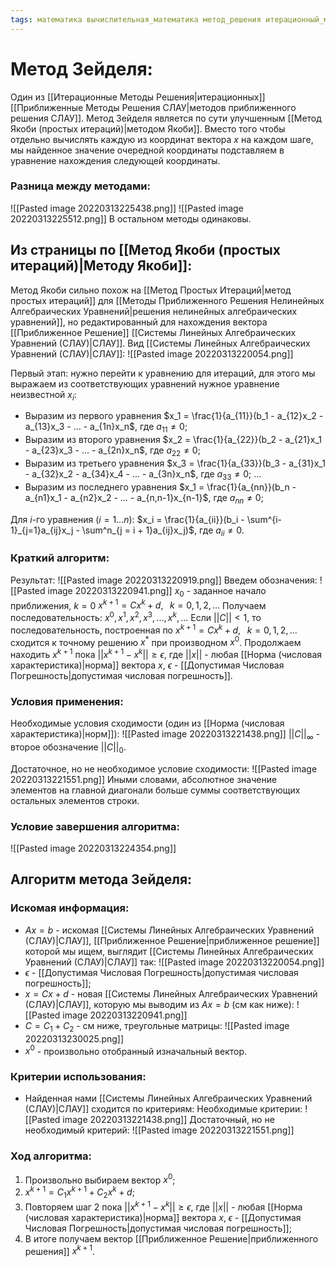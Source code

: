 ```yaml
---
tags: математика вычислительная_математика метод_решения итерационный_метод_решения система_линейных_алгебраических_уравнений(СЛАУ)
---
```

# Метод Зейделя:
Один из [[Итерационные Методы Решения|итерационных]] [[Приближенные Методы Решения СЛАУ|методов приближенного решения СЛАУ]].
Метод Зейделя является по сути улучшенным [[Метод Якоби (простых итераций)|методом Якоби]]. Вместо того чтобы отдельно вычислять каждую из координат вектора $x$ на каждом шаге, мы найденное значение очередной координаты подставляем в уравнение нахождения следующей координаты.

### Разница между методами:
![[Pasted image 20220313225438.png]]
![[Pasted image 20220313225512.png]]
В остальном методы одинаковы.

## Из страницы по [[Метод Якоби (простых итераций)|Методу Якоби]]:
Метод Якоби сильно похож на [[Метод Простых Итераций|метод простых итераций]] для [[Методы Приближенного Решения Нелинейных Алгебраических Уравнений|решения нелинейных алгебраических уравнений]], но редактированный для нахождения вектора [[Приближенное Решение]] [[Системы Линейных Алгебраических Уравнений (СЛАУ)|СЛАУ]].
Вид [[Системы Линейных Алгебраических Уравнений (СЛАУ)|СЛАУ]]:
![[Pasted image 20220313220054.png]]

Первый этап: нужно перейти к уравнению для итераций, для этого мы выражаем из соответствующих уравнений нужное уравнение неизвестной $x_i$:
* Выразим из первого уравнения $x_1 = \frac{1}{a_{11}}(b_1 - a_{12}x_2 - a_{13}x_3 - ... - a_{1n}x_n$, где $a_{11} \neq 0$;
* Выразим из второго уравнения $x_2 = \frac{1}{a_{22}}(b_2 - a_{21}x_1 - a_{23}x_3 - ... - a_{2n}x_n$, где $a_{22} \neq 0$;
* Выразим из третьего уравнения $x_3 = \frac{1}{a_{33}}(b_3 - a_{31}x_1 - a_{32}x_2 - a_{34}x_4 - ... - a_{3n}x_n$, где $a_{33} \neq 0$;
...
* Выразим из последнего уравнения $x_1 = \frac{1}{a_{nn}}(b_n - a_{n1}x_1 - a_{n2}x_2 - ... - a_{n,n-1}x_{n-1}$, где $a_{nn} \neq 0$;

Для $i$-го уравнения ($i = 1...n$): $x_i = \frac{1}{a_{ii}}(b_i - \sum^{i-1}_{j=1}a_{ij}x_j - \sum^n_{j = i + 1}a_{ij}x_j)$, где $a_{ii} \neq 0$.

### Краткий алгоритм:
Результат:
![[Pasted image 20220313220919.png]]
Введем обозначения:
![[Pasted image 20220313220941.png]]
$x_0$ - заданное начало приближения, $k = 0$
$x^{k+1} = Cx^k + d,\;\;\;k=0,1,2,...$
Получаем последовательность: $x^0, x^1, x^2, x^3,...,x^k,...$
Если $||C|| < 1$, то последовательность, построенная по $x^{k+1} = Cx^k + d,\;\;\;k=0,1,2,...$ сходится к точному решению $x^*$ при производном $x^0$.
Продолжаем находить $x^{k+1}$ пока $||x^{k+1} - x^k|| \geq \epsilon$, где $||x||$ - любая [[Норма (числовая характеристика)|норма]] вектора $x$, $\epsilon$ - [[Допустимая Числовая Погрешность|допустимая числовая погрешность]].

### Условия применения:
Необходимые условия сходимости (один из [[Норма (числовая характеристика)|норм]]):
![[Pasted image 20220313221438.png]]
$||C||_{\infty}$ - второе обозначение $||C||_0$.

Достаточное, но не необходимое условие сходимости:
![[Pasted image 20220313221551.png]]
Иными словами, абсолютное значение элементов на главной диагонали больше суммы соответствующих остальных элементов строки.

### Условие завершения алгоритма:
![[Pasted image 20220313224354.png]]
## Алгоритм метода Зейделя:
### Искомая информация:
* $Ax = b$ - искомая [[Системы Линейных Алгебраических Уравнений (СЛАУ)|СЛАУ]], [[Приближенное Решение|приближенное решение]] которой мы ищем, выглядит [[Системы Линейных Алгебраических Уравнений (СЛАУ)|СЛАУ]] так:
	 ![[Pasted image 20220313220054.png]]
* $\epsilon$ - [[Допустимая Числовая Погрешность|допустимая числовая погрешность]];
* $x = Cx + d$ - новая [[Системы Линейных Алгебраических Уравнений (СЛАУ)|СЛАУ]], которую мы выводим из $Ax = b$ (см как ниже):
	 ![[Pasted image 20220313220941.png]]
* $C = C_1 + C_2$ - см ниже, треугольные матрицы:
![[Pasted image 20220313230025.png]]
* $x^0$ - произвольно отобранный изначальный вектор.

### Критерии использования:
* Найденная нами [[Системы Линейных Алгебраических Уравнений (СЛАУ)|СЛАУ]] сходится по критериям:
Необходимые критерии:
![[Pasted image 20220313221438.png]]
Достаточный, но не необходимый критерий:
![[Pasted image 20220313221551.png]]

### Ход алгоритма:
1) Произвольно выбираем вектор $x^0$;
2) $x^{k + 1} = C_1x^{k+1} + C_2x^k + d$;
3) Повторяем шаг $2$ пока $||x^{k+1} - x^k|| \geq \epsilon$, где $||x||$ - любая [[Норма (числовая характеристика)|норма]] вектора $x$, $\epsilon$ - [[Допустимая Числовая Погрешность|допустимая числовая погрешность]];
4) В итоге получаем вектор [[Приближенное Решение|приближенного решения]] $x^{k+1}$.

